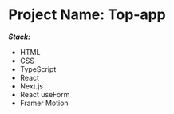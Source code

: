 Project Name: Top-app
=====================
***Stack:***
* HTML
* CSS
* TypeScript
* React
* Next.js
* React useForm
* Framer Motion
